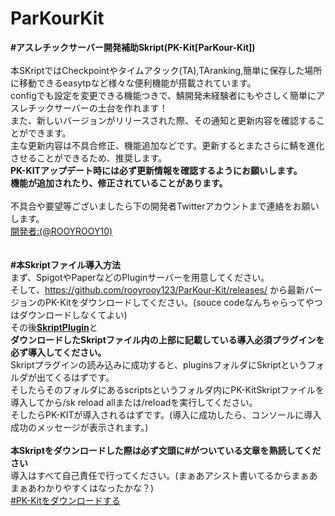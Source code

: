 # ParKourKit

**#アスレチックサーバー開発補助Skript(PK-Kit[ParKour-Kit])**<br>
<br>
本SKriptではCheckpointやタイムアタック(TA),TAranking,簡単に保存した場所に移動できるeasytpなど様々な便利機能が搭載されています。<br>
configでも設定を変更できる機能つきで、鯖開発未経験者にもやさしく簡単にアスレチックサーバーの土台を作れます！<br>
また、新しいバージョンがリリースされた際、その通知と更新内容を確認することができます。<br>
主な更新内容は不具合修正、機能追加などです。更新するとまたさらに鯖を進化させることができるため、推奨します。<br>
**PK-KITアップデート時には必ず更新情報を確認するようにお願いします。<br>
機能が追加されたり、修正されていることがあります。**<br>
<br>
不具合や要望等ございましたら下の開発者Twitterアカウントまで連絡をお願いします。<br>
[開発者:(@ROOYROOY10)](https://twitter.com/ROOYROOY10)<br>
<br>
<br>
**#本Skriptファイル導入方法**<br>
まず、SpigotやPaperなどのPluginサーバーを用意してください。<br>
そして、https://github.com/rooyrooy123/ParKour-Kit/releases/ から最新バージョンのPK-Kitをダウンロードしてください。(souce codeなんちゃらってやつはダウンロードしなくてよい)<br>
その後[**SkriptPlugin**](https://github.com/SkriptLang/Skript/releases)と<br>
**ダウンロードしたSkriptファイル内の上部に記載している導入必須プラグインを必ず導入してください。**<br>
Skriptプラグインの読み込みに成功すると、pluginsフォルダにSkriptというフォルダが出てくるはずです。<br>
そしたらそのフォルダにあるscriptsというフォルダ内にPK-KitSkriptファイルを導入してから/sk reload allまたは/reloadを実行してください。<br>
そしたらPK-KITが導入されるはずです。(導入に成功したら、コンソールに導入成功のメッセージが表示されます。)<br>
<br>
**本Skriptをダウンロードした際は必ず文頭に#がついている文章を熟読してください**<br>
導入はすべて自己責任で行ってください。(まぁあアシスト書いてるからまぁあまぁあわかりやすくはなったかな？)<br>
[#PK-Kitをダウンロードする](https://github.com/rooyrooy123/ParKour-Kit/releases/)<br>
